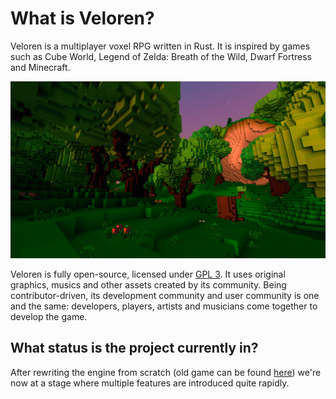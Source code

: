 # What is Veloren?

Veloren is a multiplayer voxel RPG written in Rust. It is inspired by games such as Cube World,
Legend of Zelda: Breath of the Wild, Dwarf Fortress and Minecraft.

![Beautiful trees and a cliff](../images/introduction.png)

Veloren is fully open-source, licensed under [GPL 3](https://www.gnu.org/licenses/gpl-3.0.en.html). It uses original graphics, musics and other
assets created by its community. Being contributor-driven, its development community
and user community is one and the same: developers, players, artists and musicians come together
to develop the game.

## What status is the project currently in?

After rewriting the engine from scratch (old game can be found [here](https://gitlab.com/veloren/game)) we're now at a stage
where multiple features are introduced quite rapidly.